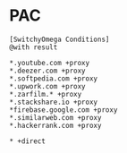 # PAC
    [SwitchyOmega Conditions]
    @with result
    
    *.youtube.com +proxy
    *.deezer.com +proxy
    *.softpedia.com +proxy
    *.upwork.com +proxy
    *.zarfilm.* +proxy
    *.stackshare.io +proxy
    *firebase.google.com +proxy
    *.similarweb.com +proxy
    *.hackerrank.com +proxy
    
    * +direct
